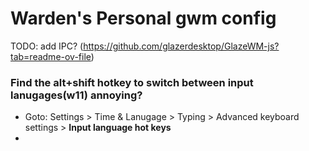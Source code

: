 # Warden's Personal gwm config
TODO: add IPC? (https://github.com/glazerdesktop/GlazeWM-js?tab=readme-ov-file)
### Find the alt+shift hotkey to switch between input lanugages(w11) annoying?
- Goto: Settings > Time & Lanugage > Typing > Advanced keyboard settings > **Input language hot keys**
- 
